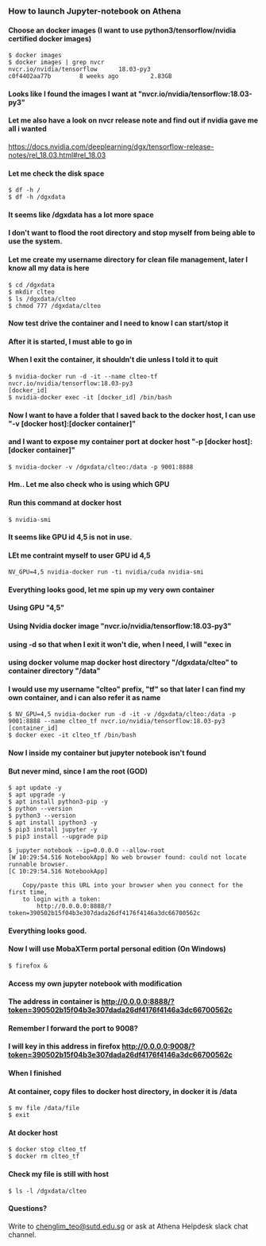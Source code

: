 ### How to launch Jupyter-notebook on Athena

#### Choose an docker images (I want to use python3/tensorflow/nvidia certified docker images)
```
$ docker images 
$ docker images | grep nvcr
nvcr.io/nvidia/tensorflow      18.03-py3                                 c0f4402aa77b        8 weeks ago         2.83GB
```

#### Looks like I found the images I want at "nvcr.io/nvidia/tensorflow:18.03-py3"
#### Let me also have a look on nvcr release note and find out if nvidia gave me all i wanted
https://docs.nvidia.com/deeplearning/dgx/tensorflow-release-notes/rel_18.03.html#rel_18.03

#### Let me check the disk space
```
$ df -h /
$ df -h /dgxdata
```

#### It seems like /dgxdata has a lot more space
#### I don't want to flood the root directory and stop myself from being able to use the system.
#### Let me create my username directory for clean file management, later I know all my data is here
```
$ cd /dgxdata
$ mkdir clteo
$ ls /dgxdata/clteo
$ chmod 777 /dgxdata/clteo
```

#### Now test drive the container and I need to know I can start/stop it
#### After it is started, I must able to go in
#### When I exit the container, it shouldn't die unless I told it to quit
```
$ nvidia-docker run -d -it --name clteo-tf nvcr.io/nvidia/tensorflow:18.03-py3
[docker_id]
$ nvidia-docker exec -it [docker_id] /bin/bash
```

#### Now I want to have a folder that I saved back to the docker host, I can use "-v [docker host]:[docker container]"
#### and I want to expose my container port at docker host "-p [docker host]:[docker container]"
```
$ nvidia-docker -v /dgxdata/clteo:/data -p 9001:8888
```

#### Hm.. Let me also check who is using which GPU
#### Run this command at docker host
```
$ nvidia-smi
```

#### It seems like GPU id 4,5 is not in use.
#### LEt me contraint myself to user GPU id 4,5
```
NV_GPU=4,5 nvidia-docker run -ti nvidia/cuda nvidia-smi
```

#### Everything looks good, let me spin up my very own container
#### Using GPU "4,5"
#### Using Nvidia docker image "nvcr.io/nvidia/tensorflow:18.03-py3"
#### using -d so that when I exit it won't die, when I need, I will "exec in
#### using docker volume map docker host directory "/dgxdata/clteo" to container directory "/data"
#### I would use my username "clteo" prefix, "tf" so that later I can find my own container, and i can also refer it as name

```
$ NV_GPU=4,5 nvidia-docker run -d -it -v /dgxdata/clteo:/data -p 9001:8888 --name clteo_tf nvcr.io/nvidia/tensorflow:18.03-py3 
[container_id]
$ docker exec -it clteo_tf /bin/bash
```

#### Now I inside my container but jupyter notebook isn't found
#### But never mind, since I am the root (GOD)
```
$ apt update -y
$ apt upgrade -y
$ apt install python3-pip -y
$ python --version
$ python3 --version
$ apt install ipython3 -y
$ pip3 install jupyter -y
$ pip3 install --upgrade pip

$ jupyter notebook --ip=0.0.0.0 --allow-root
[W 10:29:54.516 NotebookApp] No web browser found: could not locate runnable browser.
[C 10:29:54.516 NotebookApp]

    Copy/paste this URL into your browser when you connect for the first time,
    to login with a token:
        http://0.0.0.0:8888/?token=390502b15f04b3e307dada26df4176f4146a3dc66700562c
```

#### Everything looks good.
#### Now I will use MobaXTerm portal personal edition (On Windows)
```
$ firefox &
```

#### Access my own jupyter notebook with modification
#### The address in container is http://0.0.0.0:8888/?token=390502b15f04b3e307dada26df4176f4146a3dc66700562c
#### Remember I forward the port to 9008?
#### I will key in this address in firefox http://0.0.0.0:9008/?token=390502b15f04b3e307dada26df4176f4146a3dc66700562c

#### When I finished
#### At container, copy files to docker host directory, in docker it is /data
```
$ mv file /data/file
$ exit
```

#### At docker host
```
$ docker stop clteo_tf
$ docker rm clteo_tf
```

#### Check my file is still with host
```
$ ls -l /dgxdata/clteo
```

#### Questions?
Write to chenglim_teo@sutd.edu.sg or ask at Athena Helpdesk slack chat channel.
